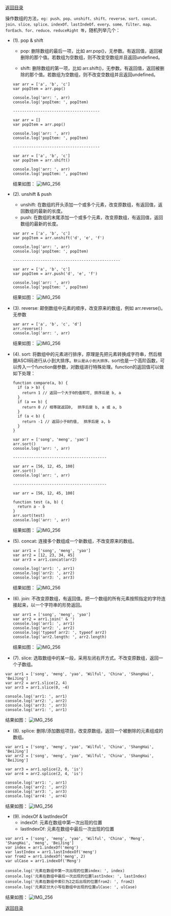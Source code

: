 [返回目录](../原生JS.md)

操作数组的方法，`eg: push、pop、unshift、shift、reverse、sort、concat、join、slice、splice、indexOf、lastIndeOf、every、some、filter、map、forEach、for、reduce、reduceRight 等`，随机列举几个：

  - (1). pop & shift
    - pop: 删除数组的最后一项，比如 arr.pop()，无参数。有返回值，返回被删除的那个值。若数组为空数组，则不改变空数组并且返回undefined。

    - shift: 删除数组的第一项，比如 arr.shift()，无参数。有返回值，返回被删除的那个值。若数组为空数组，则不改变空数组并且返回undefined。
    ```
    var arr = ['a', 'b', 'c']
    var popItem = arr.pop()

    console.log('arr: ', arr)
    console.log('popItem: ', popItem)

    --------------------------------------

    var arr = []
    var popItem = arr.pop()

    console.log('arr: ', arr)
    console.log('popItem: ', popItem)

    --------------------------------------

    var arr = ['a', 'b', 'c']
    var popItem = arr.shift()

    console.log('arr: ', arr)
    console.log('popItem: ', popItem)
    ```
    结果如图：
    ![IMG_256](../../imgs/20.jpg)

  - (2). unshift & push
    - unshift: 在数组的开头添加一个或多个元素，改变原数组，有返回值，返回数组的最新的长度。
    - push: 在数组的末尾添加一个或多个元素，改变原数组，有返回值，返回数组的最新的长度。
    ```
    var arr = ['a', 'b', 'c']
    var popItem = arr.unshift('d', 'e', 'f')

    console.log('arr: ', arr)
    console.log('popItem: ', popItem)

    -----------------------------------------------

    var arr = ['a', 'b', 'c']
    var popItem = arr.push('d', 'e', 'f')

    console.log('arr: ', arr)
    console.log('popItem: ', popItem)
    ```
    结果如图：
    ![IMG_256](../../imgs/21.jpg)

  - (3). reverse: 颠倒数组中元素的顺序，改变原来的数组，例如 arr.reverse()。无参数
    ```
    var arr = ['a', 'b', 'c', 'd']
    arr.reverse()
    console.log('arr: ', arr)
    ```
    结果如图：
    ![IMG_256](../../imgs/22.jpg)

  - (4). sort: 将数组中的元素进行排序，原理是先把元素转换成字符串，然后根据ASCII码进行从小到大排序。`默认是从小到大排序。`sort也是一个高阶函数，可以传入一个function做参数，对数组进行特殊处理。function的返回值可以做如下处理：
    ```
    function compare(a, b) {
      if (a > b) {
        return 1 // 返回一个大于0的值即可, 排序后是 b, a
      }
      if (a == b) {
        return 0 // 相等就返回0,  排序后是 b, a 或 a, b
      }
      if (a < b) {
        return -1 // 返回小于0的值,  排序后是 a, b
      }
    }
    ```

    ```
    var arr = ['song', 'meng', 'yao']
    arr.sort()
    console.log('arr: ', arr)

    -----------------------------------------

    var arr = [56, 12, 45, 100]
    arr.sort()
    console.log('arr: ', arr)

    -----------------------------------------

    var arr = [56, 12, 45, 100]

    function test (a, b) {
      return a - b
    }
    arr.sort(test)
    console.log('arr: ', arr)
    ```
    结果如图：
    ![IMG_256](../../imgs/23.jpg)

  - (5). concat: 连接多个数组成一个新数组，不改变原来的数组。
    ```
    var arr1 = ['song', 'meng', 'yao']
    var arr2 = [12, 23, 34, 45]
    var arr3 = arr1.concat(arr2)

    console.log('arr1: ', arr1)
    console.log('arr2: ', arr2)
    console.log('arr3: ', arr3)
    ```
    结果如图：
    ![IMG_256](../../imgs/24.jpg)

  - (6). join: 不改变原数组，有返回值。把一个数组的所有元素按照指定的字符连接起来，以一个字符串的形势返回。
    ```
    var arr1 = ['song', 'meng', 'yao']
    var arr2 = arr1.join(' & ')
    console.log('arr1: ', arr1)
    console.log('arr2: ', arr2)
    console.log('typeof arr2: ', typeof arr2)
    console.log('arr2.length: ', arr2.length)
    ```
    结果如图：
    ![IMG_256](../../imgs/25.jpg)

  - (7). slice: 选取数组中的某一段，采用左闭右开方式。不改变原数组，返回一个子数组。
  ```
  var arr1 = ['song', 'meng', 'yao', 'Wilful', 'China', 'ShangHai', 'BeiJing']
  var arr2 = arr1.slice(2, 4)
  var arr3 = arr1.slice(0, -4)

  console.log('arr1: ', arr1)
  console.log('arr2: ', arr2)
  console.log('arr3: ', arr3)
  console.log('arr1: ', arr1)
  ```
  结果如图：
  ![IMG_256](../../imgs/26.jpg)

  - (8). splice: 删除/添加数组项目，改变原数组，返回一个被删除的元素组成的数组。
  ```
  var arr1 = ['song', 'meng', 'yao', 'Wilful', 'China', 'ShangHai', 'BeiJing']
  var arr2 = ['song', 'meng', 'yao', 'Wilful', 'China', 'ShangHai', 'BeiJing']

  var arr3 = arr1.splice(2, 0, 'is')
  var arr4 = arr2.splice(2, 4, 'is')

  console.log('arr1: ', arr1)
  console.log('arr2: ', arr2)
  console.log('arr3: ', arr3)
  console.log('arr4: ', arr4)
  ```
  结果如图：
  ![IMG_256](../../imgs/27.jpg)

  - (9). indexOf & lastIndexOf
    - indexOf: 元素在数组中第一次出现的位置
    - lastIndexOf: 元素在数组中最后一次出现的位置
  ```
  var arr1 = ['song', 'meng', 'yao', 'Wilful', 'China', 'Meng', 'ShangHai', 'meng', 'BeiJing']
  var index = arr1.indexOf('meng')
  var lastIndex = arr1.lastIndexOf('meng')
  var from2 = arr1.indexOf('meng', 2)
  var ulCase = arr1.indexOf('Meng')

  console.log('元素在数组中第一次出现的位置index: ', index)
  console.log('元素在数组中最后一次出现的位置lastIndex: ', lastIndex)
  console.log('元素在数组中索引为2之后出现的位置from2: ', from2)
  console.log('元素区分大小写在数组中出现的位置ulCase: ', ulCase)
  ```
  结果如图：
  ![IMG_256](../../imgs/28.jpg)


[返回目录](../原生JS.md)
